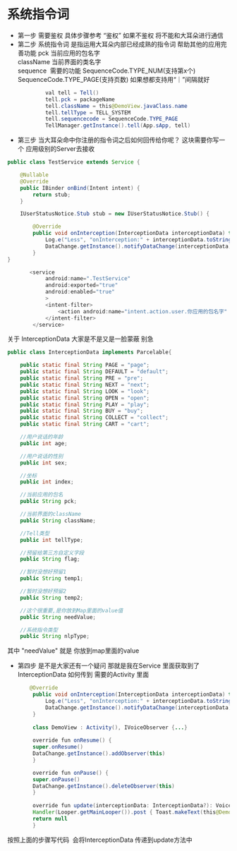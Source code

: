 
# 系统指令词

- 第一步 需要鉴权 具体步骤参考 “鉴权” 如果不鉴权 将不能和大耳朵进行通信
- 第二步 系统指令词 是指运用大耳朵内部已经成熟的指令词 帮助其他的应用完善功能
pck       当前应用的包名字 <br>
className 当前界面的类名字 <br>
sequence  需要的功能 SequenceCode.TYPE_NUM(支持第x个) SequenceCode.TYPE_PAGE(支持页数) 如果想都支持用“｜”间隔就好 <br>
```java
            val tell = Tell()
            tell.pck = packageName
            tell.className = this@DemoView.javaClass.name
            tell.tellType = TELL_SYSTEM
            tell.sequencecode = SequenceCode.TYPE_PAGE
            TellManager.getInstance().tell(App.sApp, tell)
```
- 第三步 当大耳朵命中你注册的指令词之后如何回传给你呢？ 这块需要你写一个 应用级别的Server去接收
```java
public class TestService extends Service {

    @Nullable
    @Override
    public IBinder onBind(Intent intent) {
        return stub;
    }

    IUserStatusNotice.Stub stub = new IUserStatusNotice.Stub() {

        @Override
        public void onInterception(InterceptionData interceptionData) throws RemoteException {
            Log.e("Less", "onInterception:" + interceptionData.toString());
            DataChange.getInstance().notifyDataChange(interceptionData);
        }
}

       <service
            android:name=".TestService"
            android:exported="true"
            android:enabled="true"
            >
            <intent-filter>
                <action android:name="intent.action.user.你应用的包名字" />
            </intent-filter>
        </service>
```
关于 InterceptionData 大家是不是又是一脸蒙蔽 别急
```java
public class InterceptionData implements Parcelable{

    public static final String PAGE = "page";
    public static final String DEFAULT = "default";
    public static final String PRE = "pre";
    public static final String NEXT = "next";
    public static final String LOOK = "look";
    public static final String OPEN = "open";
    public static final String PLAY = "play";
    public static final String BUY = "buy";
    public static final String COLLECT = "collect";
    public static final String CART = "cart";

    //用户说话的年龄
    public int age;

    //用户说话的性别
    public int sex;

    //坐标
    public int index;

    //当前应用的包名
    public String pck;

    //当前界面的className
    public String className;

    //Tell类型
    public int tellType;

    //预留给第三方自定义字段
    public String flag;

    //暂时没想好预留1
    public String temp1;

    //暂时没想好预留2
    public String temp2;

    //这个很重要,是你放到Map里面的value值
    public String needValue;

    //系统指令类型
    public String nlpType;
```

其中 "needValue" 就是 你放到map里面的value <br>

- 第四步 是不是大家还有一个疑问 那就是我在Service 里面获取到了InterceptionData 如何传到 需要的Activity 里面
```java
       @Override
        public void onInterception(InterceptionData interceptionData) throws RemoteException {
            Log.e("Less", "onInterception:" + interceptionData.toString());
            DataChange.getInstance().notifyDataChange(interceptionData);
        }
        
        class DemoView : Activity(), IVoiceObserver {...}
        
        override fun onResume() {
        super.onResume()
        DataChange.getInstance().addObserver(this)
        }

        override fun onPause() {
        super.onPause()
        DataChange.getInstance().deleteObserver(this)
        }
        
        override fun update(interceptionData: InterceptionData?): VoiceFeedback? {
        Handler(Looper.getMainLooper()).post { Toast.makeText(this@DemoView, "接到了:" + interceptionData.toString(),                   Toast.LENGTH_SHORT).show() }
        return null
        }
```

按照上面的步骤写代码  会将InterceptionData 传递到update方法中<br>
